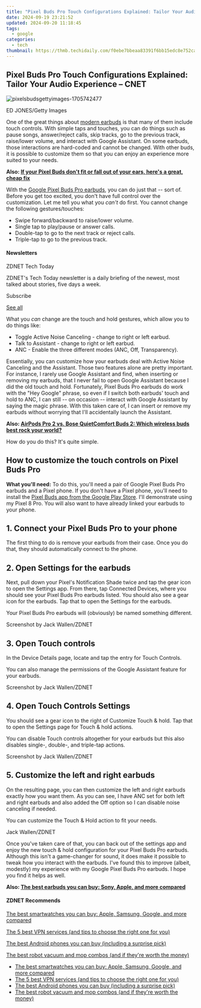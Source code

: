 ```yaml
---
title: "Pixel Buds Pro Touch Configurations Explained: Tailor Your Audio Experience – CNET"
date: 2024-09-19 23:21:52
updated: 2024-09-20 11:18:45
tags:
  - google
categories:
  - tech
thumbnail: https://thmb.techidaily.com/f0ebe7bbeaa83391f6bb15edc8e752caf5cabced73b47f7e6c93255938daeeee.jpg
---
```


## Pixel Buds Pro Touch Configurations Explained: Tailor Your Audio Experience – CNET

![pixelsbudsgettyimages-1705742477](https://www.zdnet.com/a/img/resize/342b4db46663bb5cf8813ff43754c3f5fdc83fd2/2024/01/10/7327219a-1964-4092-9286-a5326dc508b6/pixelsbudsgettyimages-1705742477.jpg?auto=webp&width=1280)

ED JONES/Getty Images

One of the great things about [modern earbuds](https://www.zdnet.com/article/best-earbuds/) is that many of them include touch controls. With simple taps and touches, you can do things such as pause songs, answer/reject calls, skip tracks, go to the previous track, raise/lower volume, and interact with Google Assistant. On some earbuds, those interactions are hard-coded and cannot be changed. With other buds, it is possible to customize them so that you can enjoy an experience more suited to your needs.

**Also: [If your Pixel Buds don't fit or fall out of your ears, here's a great, cheap fix](https://www.zdnet.com/article/if-your-pixel-buds-dont-fit-or-fall-out-of-your-ears-heres-a-great-cheap-fix/)**

With the [Google Pixel Buds Pro earbuds](https://www.zdnet.com/article/google-pixel-buds-pro-review/), you can do just that -- sort of. Before you get too excited, you don't have full control over the customization. Let me tell you what you _can't_ do first. You cannot change the following gestures/touches:

* Swipe forward/backward to raise/lower volume.
* Single tap to play/pause or answer calls.
* Double-tap to go to the next track or reject calls.
* Triple-tap to go to the previous track.

#### Newsletters

ZDNET Tech Today

ZDNET's Tech Today newsletter is a daily briefing of the newest, most talked about stories, five days a week.

 Subscribe

[See all](https://www.zdnet.com/newsletters/)

What you _can_ change are the touch and hold gestures, which allow you to do things like:

* Toggle Active Noise Canceling - change to right or left earbud.
* Talk to Assistant - change to right or left earbud.
* ANC - Enable the three different modes (ANC, Off, Transparency).

Essentially, you can customize how your earbuds deal with Active Noise Canceling and the Assistant. Those two features alone are pretty important. For instance, I rarely use Google Assistant and find, when inserting or removing my earbuds, that I never fail to open Google Assistant because I did the old touch and hold. Fortunately, Pixel Buds Pro earbuds do work with the "Hey Google" phrase, so even if I switch both earbuds' touch and hold to ANC, I can still -- on occasion -- interact with Google Assistant by saying the magic phrase. With this taken care of, I can insert or remove my earbuds without worrying that I'll accidentally launch the Assistant.

**Also: [AirPods Pro 2 vs. Bose QuietComfort Buds 2: Which wireless buds best rock your world?](https://www.zdnet.com/article/airpods-pro-2-vs-bose-quietcomfort-buds-2-which-wireless-earbuds-will-best-rock-your-world/)**

How do you do this? It's quite simple.

## How to customize the touch controls on Pixel Buds Pro

**What you'll need:** To do this, you'll need a pair of Google Pixel Buds Pro earbuds and a Pixel phone. If you don't have a Pixel phone, you'll need to install the [Pixel Buds app from the Google Play Store](https://play.google.com/store/apps/details?id=com.google.android.apps.wearables.maestro.companion&hl=en%5FUS&gl=US). I'll demonstrate using my Pixel 8 Pro. You will also want to have already linked your earbuds to your phone.

## 1\. Connect your Pixel Buds Pro to your phone

The first thing to do is remove your earbuds from their case. Once you do that, they should automatically connect to the phone.

## 2\. Open Settings for the earbuds

Next, pull down your Pixel's Notification Shade twice and tap the gear icon to open the Settings app. From there, tap Connected Devices, where you should see your Pixel Buds Pro earbuds listed. You should also see a gear icon for the earbuds. Tap that to open the Settings for the earbuds.

Your Pixel Buds Pro earbuds will (obviously) be named something different.

Screenshot by Jack Wallen/ZDNET

## 3\. Open Touch controls

In the Device Details page, locate and tap the entry for Touch Controls.

You can also manage the permissions of the Google Assistant feature for your earbuds.

Screenshot by Jack Wallen/ZDNET

## 4\. Open Touch Controls Settings

You should see a gear icon to the right of Customize Touch & hold. Tap that to open the Settings page for Touch & hold actions.

You can disable Touch controls altogether for your earbuds but this also disables single-, double-, and triple-tap actions.

Screenshot by Jack Wallen/ZDNET

## 5\. Customize the left and right earbuds

On the resulting page, you can then customize the left and right earbuds exactly how you want them. As you can see, I have ANC set for both left and right earbuds and also added the Off option so I can disable noise canceling if needed.

You can customize the Touch & Hold action to fit your needs.

Jack Wallen/ZDNET

Once you've taken care of that, you can back out of the settings app and enjoy the new touch & hold configuration for your Pixel Buds Pro earbuds. Although this isn't a game-changer for sound, it does make it possible to tweak how you interact with the earbuds. I've found this to improve (albeit, modestly) my experience with my Google Pixel Buds Pro earbuds. I hope you find it helps as well.

**Also: [The best earbuds you can buy: Sony, Apple, and more compared](https://www.zdnet.com/article/best-earbuds/)**

#### **ZDNET** Recommends

[The best smartwatches you can buy: Apple, Samsung, Google, and more compared](https://www.zdnet.com/article/best-smartwatch/ "The best smartwatches you can buy: Apple, Samsung, Google, and more compared")

[The 5 best VPN services (and tips to choose the right one for you)](https://www.zdnet.com/article/best-vpn/ "The 5 best VPN services (and tips to choose the right one for you)")

[The best Android phones you can buy (including a surprise pick)](https://www.zdnet.com/article/best-android-phone/ "The best Android phones you can buy (including a surprise pick)")

[The best robot vacuum and mop combos (and if they're worth the money)](https://www.zdnet.com/article/best-robot-vacuum-mop/ "The best robot vacuum and mop combos (and if they're worth the money)")

* [The best smartwatches you can buy: Apple, Samsung, Google, and more compared](https://www.zdnet.com/article/best-smartwatch/ "The best smartwatches you can buy: Apple, Samsung, Google, and more compared")
* [The 5 best VPN services (and tips to choose the right one for you)](https://www.zdnet.com/article/best-vpn/ "The 5 best VPN services (and tips to choose the right one for you)")
* [The best Android phones you can buy (including a surprise pick)](https://www.zdnet.com/article/best-android-phone/ "The best Android phones you can buy (including a surprise pick)")
* [The best robot vacuum and mop combos (and if they're worth the money)](https://www.zdnet.com/article/best-robot-vacuum-mop/ "The best robot vacuum and mop combos (and if they're worth the money)")

<ins class="adsbygoogle"
     style="display:block"
     data-ad-format="autorelaxed"
     data-ad-client="ca-pub-7571918770474297"
     data-ad-slot="1223367746"></ins>



<ins class="adsbygoogle"
     style="display:block"
     data-ad-client="ca-pub-7571918770474297"
     data-ad-slot="8358498916"
     data-ad-format="auto"
     data-full-width-responsive="true"></ins>
